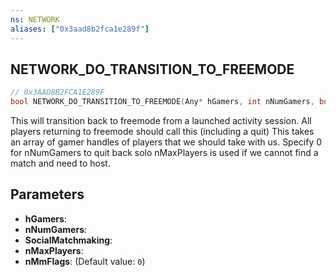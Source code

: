 ```yaml
---
ns: NETWORK
aliases: ["0x3aad8b2fca1e289f"]
---
```

## NETWORK_DO_TRANSITION_TO_FREEMODE

```c
// 0x3AAD8B2FCA1E289F
bool NETWORK_DO_TRANSITION_TO_FREEMODE(Any* hGamers, int nNumGamers, bool SocialMatchmaking, int nMaxPlayers, int nMmFlags);
```

This will transition back to freemode from a launched activity session. All players returning to freemode should call this (including a quit) This takes an array of gamer handles of players that we should take with us. Specify 0 for nNumGamers to quit back solo nMaxPlayers is used if we cannot find a match and need to host.


## Parameters
* **hGamers**: 
* **nNumGamers**: 
* **SocialMatchmaking**: 
* **nMaxPlayers**: 
* **nMmFlags**: (Default value: `0`)
